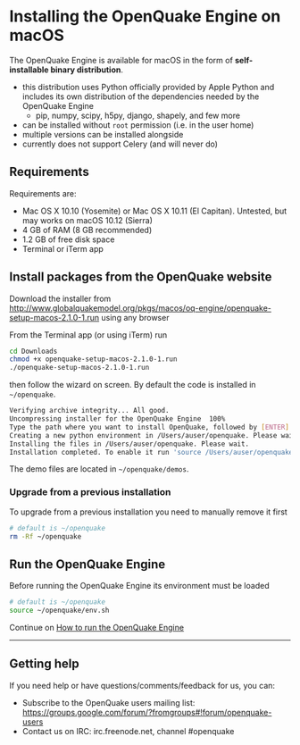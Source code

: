 # Installing the OpenQuake Engine on macOS

The OpenQuake Engine is available for macOS in the form of **self-installable binary distribution**.

- this distribution uses Python officially provided by Apple Python and includes its own distribution of the dependencies needed by the OpenQuake Engine
    - pip, numpy, scipy, h5py, django, shapely, and few more
- can be installed without `root` permission (i.e. in the user home)
- multiple versions can be installed alongside
- currently does not support Celery (and will never do)

## Requirements

Requirements are:

- Mac OS X 10.10 (Yosemite) or Mac OS X 10.11 (El Capitan). Untested, but may works on macOS 10.12 (Sierra)
- 4 GB of RAM (8 GB recommended)
- 1.2 GB of free disk space
- Terminal or iTerm app

## Install packages from the OpenQuake website

Download the installer from http://www.globalquakemodel.org/pkgs/macos/oq-engine/openquake-setup-macos-2.1.0-1.run using any browser

From the Terminal app (or using iTerm) run

```bash
cd Downloads
chmod +x openquake-setup-macos-2.1.0-1.run
./openquake-setup-macos-2.1.0-1.run
```
then follow the wizard on screen. By default the code is installed in `~/openquake`.

```bash
Verifying archive integrity... All good.
Uncompressing installer for the OpenQuake Engine  100%  
Type the path where you want to install OpenQuake, followed by [ENTER]. Otherwise leave blank, it will be installed in /Users/auser/openquake: 
Creating a new python environment in /Users/auser/openquake. Please wait.
Installing the files in /Users/auser/openquake. Please wait.
Installation completed. To enable it run 'source /Users/auser/openquake/env.sh'
```

The demo files are located in `~/openquake/demos`.


### Upgrade from a previous installation

To upgrade from a previous installation you need to manually remove it first

```bash
# default is ~/openquake
rm -Rf ~/openquake
```


## Run the OpenQuake Engine

Before running the OpenQuake Engine its environment must be loaded

```bash
# default is ~/openquake
source ~/openquake/env.sh
```

Continue on [How to run the OpenQuake Engine](../running/unix.md)

***

## Getting help
If you need help or have questions/comments/feedback for us, you can:
  * Subscribe to the OpenQuake users mailing list: https://groups.google.com/forum/?fromgroups#!forum/openquake-users
  * Contact us on IRC: irc.freenode.net, channel #openquake
